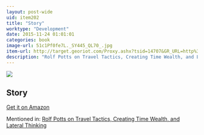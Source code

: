 ```yaml
---
layout: post-wide
uid: item202
title: "Story"
worktype: "Development"
date: 2015-11-24 01:01:01
categories: book
image-url: 51c1Pf0fe7L._SY445_QL70_.jpg
item-url: http://target.georiot.com/Proxy.ashx?tsid=14707&GR_URL=http%3A%2F%2Fwww.amazon.com%2FStory-Structure-Substance-Principles-Screenwriting-ebook%2Fdp%2FB0042FZVOY%2F
description: "Rolf Potts on Travel Tactics, Creating Time Wealth, and Lateral Thinking"
---
```

<a href="http://target.georiot.com/Proxy.ashx?tsid=14707&GR_URL=http%3A%2F%2Fwww.amazon.com%2FStory-Structure-Substance-Principles-Screenwriting-ebook%2Fdp%2FB0042FZVOY%2F" target="blank"><img src="../../../../img/thumbs/51c1Pf0fe7L._SY445_QL70_.jpg" class="prod-img"></a>
<h2>Story</h2>
<p><a href="http://target.georiot.com/Proxy.ashx?tsid=14707&GR_URL=http%3A%2F%2Fwww.amazon.com%2FStory-Structure-Substance-Principles-Screenwriting-ebook%2Fdp%2FB0042FZVOY%2F" target="blank">Get it on Amazon</a><p>
<p>Mentioned in: <a href="http://fourhourworkweek.com/2014/11/04/rolf-potts/" target="blank">Rolf Potts on Travel Tactics, Creating Time Wealth, and Lateral Thinking</a></p>
